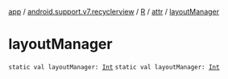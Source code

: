 [app](../../../index.md) / [android.support.v7.recyclerview](../../index.md) / [R](../index.md) / [attr](index.md) / [layoutManager](./layout-manager.md)

# layoutManager

`static val layoutManager: `[`Int`](https://kotlinlang.org/api/latest/jvm/stdlib/kotlin/-int/index.html)
`static val layoutManager: `[`Int`](https://kotlinlang.org/api/latest/jvm/stdlib/kotlin/-int/index.html)